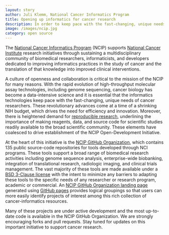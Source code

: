 ```yaml
---
layout: story
author: Juli Klemm, National Cancer Informatics Program
title: Opening up informatics for cancer research
description: In order to keep pace with the fast-changing, unique needs of cancer researchers, the National Cancer Informatics Program fosters a culture of openness and collaboration, relying on open-source tools to support a broad range of biomedical research activities.
image: /images/ncip.jpg
category: open source
---
```


The [National Cancer Informatics Program](http://cbiit.nci.nih.gov/ncip/) (NCIP) supports [National Cancer Institute](http://www.cancer.gov/) research initiatives through sustaining a multidisciplinary community of biomedical researchers, informaticists, and developers dedicated to improving informatics practices in the study of cancer and the translation of that knowledge into improved clinical interventions.

A culture of openness and collaboration is critical to the mission of the NCIP for many reasons.  With the rapid evolution of high-throughput molecular assay technologies, including genome sequencing, cancer biology has become a data-intensive science and it is essential that the informatics technologies keep pace with the fast-changing, unique needs of cancer researchers.   These revolutionary advances come at a time of a shrinking NIH budget, which drives the need for efficiency and innovation.  Moreover, there is heightened demand for [reproducible research](http://www.economist.com/news/briefing/21588057-scientists-think-science-self-correcting-alarming-degree-it-not-trouble), underlining the importance of making reagents, data, and source code for scientific studies readily available to the broad scientific community.  These elements have coalesced to drive establishment of the NCIP Open-Development Initiative.

At the heart of this initiative is the [NCIP GitHub Organization](https://github.com/ncip/), which contains 135 public source-code repositories for tools developed through NCI programs. These tools support a broad range of biomedical research activities including genome sequence analysis, enterprise-wide biobanking, integration of translational research, radiologic imaging, and clinical trials management.  The vast majority of these tools are made available under a [BSD 3-Clause license](http://opensource.org/licenses/BSD-3-Clause) with the intent to minimize any barriers to adapting these tools to the specific needs of any researcher or research program, academic or commercial.  An [NCIP GitHub Organization landing page](http://ncip.github.io/) generated using [GitHub pages](http://pages.github.com/) provides logical groupings so that users can more easily identify projects of interest among this rich collection of cancer-informatics resources.

Many of these projects are under active development and the most up-to-date code is available in the NCIP GitHub Organization.  We are strongly encouraging forks and pull requests.  Stay tuned for updates on this important initiative to support cancer research.
